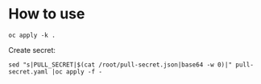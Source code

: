 # How to use

```shell
oc apply -k .
``` 

Create secret:

```shell
sed "s|PULL_SECRET|$(cat /root/pull-secret.json|base64 -w 0)|" pull-secret.yaml |oc apply -f -
```